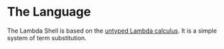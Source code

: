# The Language

The Lambda Shell is based on the [untyped Lambda calculus](https://en.wikipedia.org/wiki/Lambda_calculus).
It is a simple system of term substitution.





